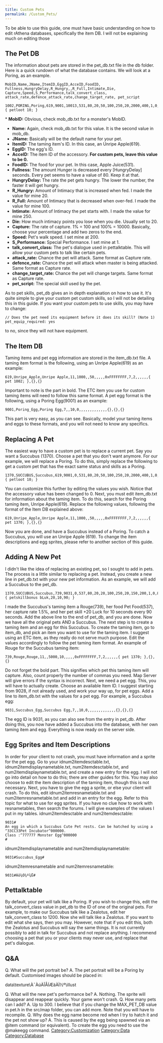 ```yaml
---
title: Custom Pets
permalink: /Custom_Pets/
---
```


To be able to use this guide, one must have basic understanding on how to edit rAthena databases, specifically the item DB. I will not be explaining much on editing those

The Pet DB
----------

The information about pets are stored in the pet_db.txt file in the db folder. Here is a quick rundown of what the database contains. We will look at a Poring, as an example.

    MobID,Name,JName,ItemID,EggID,AcceID,FoodID,
    Fullness,HungryDelay,R_Hungry,,R_Full,Intimate,Die,
    Capture,Speed,S_Performance,talk_convert_class,
    attack_rate,defence_attack_rate,change_target_rate, pet_script

    1002,PORING,Poring,619,9001,10013,531,80,20,50,100,250,20,2000,400,1,0,350,400,800,{ petloot 10; }

\* **MobID:** Obvious, check mob_db.txt for a monster's MobID.

-   **Name:** Again, check mob_db.txt for this value. It is the second value in mob_db.
-   **JName:** Basically will be the default name for your pet.
-   **ItemID:** The taming item's ID. In this case, an Unripe Apple(619).
-   **EggID:** The egg's ID.
-   **AcceID:** The item ID of the accessory. **For custom pets, leave this value to be 0.**
-   **FoodID:** The food for your pet. In this case, Apple Juice(531).
-   **Fullness:** The amount Hunger is decreased every \[HungryDelay\] seconds. Every pet seems to have a value of 80. Keep it at that.
-   **HungryDelay:** The rate the pet gets hungry. The lower the number, the faster it will get hungry.
-   **R_Hungry:** Amount of Intimacy that is increased when fed. I made the value for mine 20.
-   **R_Full:** Amount of Intimacy that is decreased when over-fed. I made the value for mine 100.
-   **Intimate:** Amount of Intimacy the pet starts with. I made the value for mine 250.
-   **Die:** How much intimacy points you lose when you die. Usually set to 20.
-   **Capture:** The rate of capture. 1% = 100 and 100% = 10000. Basically, choose your percentage and add two zeros to the end.
-   **Speed:** Pet's walk speed. I set mine at 200.
-   **S_Performance:** Special Performance. I set mine at 1.
-   **talk_convert_class:** The pet's dialogue used in pettalktable. This will allow your custom pets to talk like certain pets.
-   **attack_rate:** Chance the pet will attack. Same format as Capture rate.
-   **defence_rate:** Chance the pet will attack when master is being attacked. Same format as Capture rate.
-   **change_target_rate:** Chance the pet will change targets. Same format as Capture rate.
-   **pet_script:** The special skill used by the pet.

As to pet skills, pet_db gives an in depth explanation on how to use it. It's quite simple to give your custom pet custom skills, so I will not be detailing this in this guide. If you want your custom pets to use skills, you may have to change:

    // Does the pet need its equipment before it does its skill? (Note 1)
    pet_equip_required: yes

to no, since they will not have equipment.

The Item DB
-----------

Taming items and pet egg information are stored in the item_db.txt file. A taming item format is the following, using an Unripe Apple(619) as an example:

    619,Unripe_Apple,Unripe Apple,11,1000,,50,,,,,0xFFFFFFFF,7,2,,,,,,{ pet 1002; },{},{}

Important to note is the part in bold. The ETC item you use for custom taming items will need to follow this same format.
A pet egg format is the following, using a Poring Egg(9001) as an example:

    9001,Poring_Egg,Poring Egg,7,,10,0,,,,,,,,,,,,,{},{},{}

This part is very easy, as you can see.
Basically, model your taming items and eggs to these formats, and you will not need to know any specifics.

Replacing A Pet
---------------

The easiest way to have a custom pet is to replace a current pet. Say you want a Succubus (1370). Choose a pet that you don't want anymore. For our example, we will replace a Poring. To do this, simply replace the following to get a custom pet that has the exact same status and skills as a Poring.

    1370,SUCCUBUS,Succubus,619,9001,0,531,80,20,50,100,250,20,2000,400,1,0,350,400,800,{ petloot 10; }

You can customize this further by editing the values you wish. Notice that the accessory value has been changed to 0.
Next, you must edit item_db.txt for information about the taming item. To do this, search for the Poring taming item, Unripe Apple(619). Replace the following values, following the format of the Item DB explained above:

    619,Unripe_Apple,Unripe Apple,11,1000,,50,,,,,0xFFFFFFFF,7,2,,,,,,{ pet 1370; },{},{}

Now you are done, and have a Succubus instead of a Poring. To catch a Succubus, you will use an Unripe Apple (619). To change the item descriptions and egg sprites, please refer to another section of this guide.

Adding A New Pet
----------------

I didn't like the idea of replacing an existing pet, so I sought to add in pets. The process is a little similar to replacing a pet. Instead, you create a new line in pet_db.txt with your new pet information. As an example, we will add a Succubus to the pet_db.

    1370,SUCCUBUS,Succubus,739,9031,0,537,80,20,20,100,250,20,150,200,1,0,800,400,200,
    { petskillbonus bLuk,20,10,90; }

I made the Succubus's taming item a Rouge(739), her food Pet Food(537), her capture rate 1.5%, and her pet skill +20 Luck for 10 seconds every 90 seconds.
Add the above line to the end of pet_db, and you are done. Now we have all the original pets AND a Succubus.
The next step is to create a taming item and an egg for this Succubus. To create the taming item, go to item_db, and pick an item you want to use for the taming item. I suggest using an ETC item, as they really do not serve much purpose. Edit the values accordingly to follow the pet taming item format. An example of Rouge for the Succubus taming item:

    739,Rouge,Rouge,11,,5000,10,,,,,0xFFFFFFFF,7,2,,,,,,{ pet 1370; },{},{}

Do not forget the bold part. This signifies which pet this taming item will capture. Also, count properly the number of commas you need. Map Server will give errors if the syntax is incorrect.
Next, we need a pet egg. This, you will have to actually create. Choose an available Item ID. I suggest starting from 9028, if not already used, and work your way up, for pet eggs. Add a line to item_db.txt with the values for a pet egg. For example, a Succubus egg:

    9031,Succubus_Egg,Succubus Egg,7,,10,0,,,,,,,,,,,,,{},{},{}

The egg ID is 9031, as you can also see from the entry in pet_db.
After doing this, you now have added a Succubus into the database, with her own taming item and egg. Everything is now ready on the server side.

Egg Sprites and Item Descriptions
---------------------------------

In order for your client to not crash, you must have information and a sprite for the pet egg. Go to your idnum2itemdesctable.txt, idnum2itemdisplaynametable.txt, num2itemdesctable.txt, and num2itemdisplaynametable.txt, and create a new entry for the egg. I will not go into detail on how to do this; there are other guides for this. You may also choose to edit the item description of the taming item, though this is not necessary.
Next, you have to give the egg a sprite, or else your client will crash. To do this, edit idnum2itemresnametable.txt and num2itemresnametable.txt and add in an entry for the egg. Refer to this topic for what to use for egg sprites. If you have no clue how to work with resnametables, then search the forums.
I will give examples of the values I put in my tables.
idnum2itemdesctable and num2itemdesctable:

    9031#
    An egg in which a Succubus Cute Pet rests. Can be hatched by using a ^33CC33Pet Incubator^000000.
    Class :^777777 Monster Egg^000000
    #

idnum2itemdisplaynametable and num2itemdisplaynametable:

    9031#Succubus_Egg#

idnum2itemresnametable and num2itemresnametable:

    9031#Áö¼Ó¼º¾Ë#

Pettalktable
------------

By default, your pet will talk like a Poring. If you wish to change this, edit the talk_convert_class value in pet_db to the ID of one of the original pets. For example, to make our Succubus talk like a Zealotus, edit her talk_convert_class to 1200. Now she will talk like a Zealotus.
If you want to edit what she says, then you may. However, note that if you edit this, both the Zealotus and Succubus will say the same things. It is not currently possibly to add in talk for Succubus and not replace anything. I recommend choosing a pet that you or your clients may never use, and replace that pet's dialogue.

Q&A
---

Q. What will the pet portrait be?
A. The pet portrait will be a Poring by default. Customised images should be placed in:


data\\texture\\À¯ÀúÀÎÅÍÆäÀÌ½º\\illust

Q. What will the new pet's performance be?
A. Nothing. The sprite will disappear and reappear quickly. Your game won't crash.
Q. How many pets can I add?
A. Up to 300. I believe that if you change the MAX_PET_DB value in pet.h in the src/map folder, you can add more. Note that you will have to recompile.
Q. Why does the egg name become red when I try to hatch it and the pet not show up?
A. This is caused by the egg being spawned via an @item command (or equivalent). To create the egg you need to use the @makeegg command.
[Category:Customization](/Category:Customization "wikilink") [Category:Data](/Category:Data "wikilink") [Category:Database](/Category:Database "wikilink")